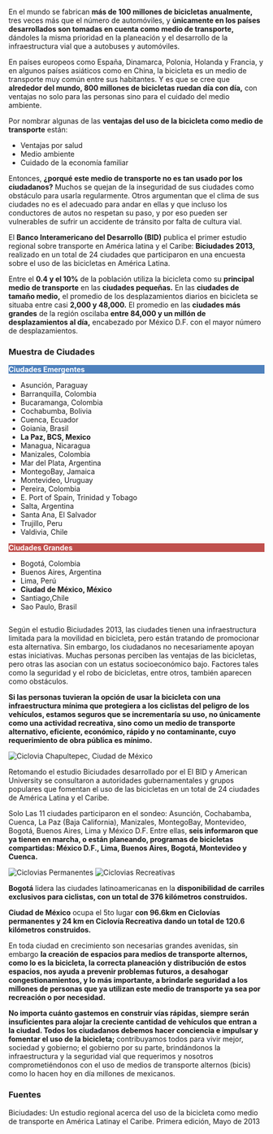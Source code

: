 
En el mundo se fabrican **más de 100 millones de bicicletas anualmente,** tres veces más que el número de automóviles, y **únicamente en los países desarrollados son tomadas en cuenta como medio de transporte,** dándoles la misma prioridad en la planeación y el desarrollo de la infraestructura vial que a autobuses y automóviles.

En países europeos como España, Dinamarca, Polonia, Holanda y Francia, y en algunos países asiáticos como en China, la bicicleta es un medio de transporte muy común entre sus habitantes. Y es que se cree que **alrededor del mundo, 800 millones de bicicletas ruedan día con día,** con ventajas no solo para las personas sino para el cuidado del medio ambiente.

Por nombrar algunas de las **ventajas del uso de la bicicleta como medio de transporte** están:

* Ventajas por salud
* Medio ambiente
* Cuidado de la economía familiar

Entonces, **¿porqué este medio de transporte no es tan usado por los ciudadanos?** Muchos se quejan de la inseguridad de sus ciudades como obstáculo para usarla regularmente. Otros argumentan que el clima de sus ciudades no es el adecuado para andar en ellas y que incluso los conductores de autos no respetan su paso, y por eso pueden ser vulnerables de sufrir un accidente de tránsito por falta de cultura vial.

El **Banco Interamericano del Desarrollo (BID)** publica el primer estudio regional sobre transporte en América latina y el Caribe: **Biciudades 2013,** realizado en un total de 24 ciudades que participaron en una encuesta sobre el uso de las bicicletas en América Latina.

Entre el **0.4 y el 10%** de la población utiliza la bicicleta como su **principal medio de transporte** en las **ciudades pequeñas.** En las **ciudades de tamaño medio,** el promedio de los desplazamientos diarios en bicicleta se situaba entre casi **2,000 y 48,000.** El promedio en las **ciudades más grandes** de la región oscilaba **entre 84,000 y un millón de desplazamientos al día,** encabezado por México D.F. con el mayor número de desplazamientos.

### Muestra de Ciudades

<p style="background-color:#4F81BD;color:white;"><strong>Ciudades Emergentes</strong></p>

* Asunción, Paraguay
* Barranquilla, Colombia
* Bucaramanga, Colombia
* Cochabumba, Bolivia
* Cuenca, Ecuador
* Goiania, Brasil
* **La Paz, BCS, Mexico**
* Managua, Nicaragua
* Manizales, Colombia
* Mar del Plata, Argentina
* MontegoBay, Jamaica
* Montevideo, Uruguay
* Pereira, Colombia
* E. Port of Spain, Trinidad y Tobago
* Salta, Argentina
* Santa Ana, El Salvador
* Trujillo, Peru
* Valdivia, Chile

<p style="background-color:#C0504D;color:white;"><strong>Ciudades Grandes</strong></p>

* Bogotá, Colombia
* Buenos Aires, Argentina
* Lima, Perú
* **Ciudad de México, México**
* Santiago,Chile
* Sao Paulo, Brasil

<img class="img-responsive" src="bicicleta-alternativa-transporte/desplazamientos-diarios-en-bicicleta.png" alt="">

Según el estudio Biciudades 2013, las ciudades tienen una infraestructura limitada para la movilidad en bicicleta, pero están tratando de promocionar esta alternativa. Sin embargo, los ciudadanos no necesariamente apoyan estas iniciativas. Muchas personas perciben las ventajas de las bicicletas, pero otras las asocian con un estatus socioeconómico bajo. Factores tales como la seguridad y el robo de bicicletas, entre otros, también aparecen como obstáculos.

**Si las personas tuvieran la opción de usar la bicicleta con una infraestructura mínima que protegiera a los ciclistas del peligro de los vehículos, estamos seguros que se incrementaría su uso, no únicamente como una actividad recreativa, sino como un medio de transporte alternativo, eficiente, económico, rápido y no contaminante, cuyo requerimiento de obra pública es mínimo.**

<img class="img-responsive" src="bicicleta-alternativa-transporte/ciclovia-chapultepec.jpg" alt="Ciclovia Chapultepec, Ciudad de México">

Retomando el estudio Biciudades desarrollado por el El BID y American University se consultaron a autoridades gubernamentales y grupos populares que fomentan el uso de las bicicletas en un total de 24 ciudades de América Latina y el Caribe.

Solo Las 11 ciudades participaron en el sondeo: Asunción, Cochabamba, Cuenca, La Paz (Baja California), Manizales, MontegoBay, Montevideo, Bogotá, Buenos Aires, Lima y México D.F. Entre ellas, **seis informaron que ya tienen en marcha, o están planeando, programas de bicicletas compartidas: México D.F., Lima, Buenos Aires, Bogotá, Montevideo y Cuenca.**

<img class="img-responsive" src="bicicleta-alternativa-transporte/ciclovias-permanentes.png" alt="Ciclovias Permanentes"> <img class="img-responsive" src="bicicleta-alternativa-transporte/ciclovias-recreativas.png" alt="Ciclovias Recreativas">

**Bogotá** lidera las ciudades latinoamericanas en la **disponibilidad de carriles exclusivos para ciclistas, con un total de 376 kilómetros construidos.**

**Ciudad de México** ocupa el 5to lugar **con 96.6km en Ciclovías permanentes y 24 km en Ciclovía Recreativa dando un total de 120.6 kilómetros construidos.**

En toda ciudad en crecimiento son necesarias grandes avenidas, sin embargo **la creación de espacios para medios de transporte alternos, como lo es la bicicleta, la correcta planeación y distribución de estos espacios, nos ayuda a prevenir problemas futuros, a desahogar congestionamientos, y lo más importante, a brindarle seguridad a los millones de personas que ya utilizan este medio de transporte ya sea por recreación o por necesidad.**

**No importa cuánto gastemos en construir vías rápidas, siempre serán insuficientes para alojar la creciente cantidad de vehículos que entran a la ciudad. Todos los ciudadanos debemos hacer conciencia e impulsar y fomentar el uso de la bicicleta;** contribuyamos todos para vivir mejor, sociedad y gobierno; el gobierno por su parte, brindándonos la infraestructura y la seguridad vial que requerimos y nosotros comprometiéndonos con el uso de medios de transporte alternos (bicis) como lo hacen hoy en día millones de mexicanos.

### Fuentes

Biciudades: Un estudio regional acerca del uso de la bicicleta como medio de transporte en América Latinay el Caribe. Primera edición, Mayo de 2013
